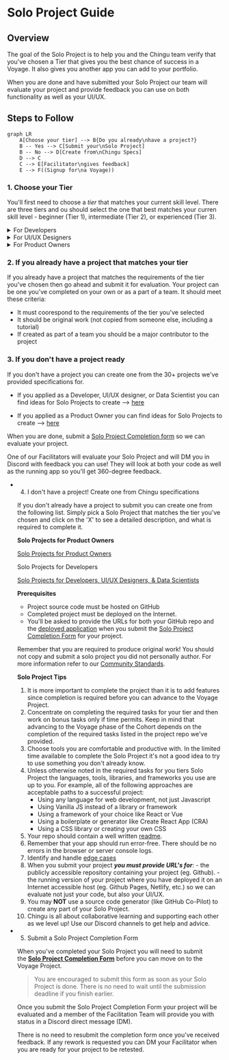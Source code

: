 # Solo Project Guide

## Overview

The goal of the Solo Project is to help you and the Chingu team verify that
you've chosen a Tier that gives you the best chance of success in a Voyage. It
also gives you another app you can add to your portfolio.

When you are done and have submitted your Solo Project our team will 
evaluate your project and provide feedback you can use on both functionality 
as well as your UI/UX.

## Steps to Follow

```mermaid
graph LR
    A[Choose your tier] --> B{Do you already\nhave a project?}
    B -- Yes --> C[Submit your\nSolo Project]
    B -- No --> D[Create from\nChingu Specs]
    D --> C
    C --> E[Facilitator\ngives feedback]
    E --> F((Signup for\na Voyage))
```
### 1. Choose your Tier

You'll first need to choose a *_tier_* that matches your 
current skill level. There are three tiers and ou should select the one that 
best matches your curren skill level - beginner (Tier 1), 
intermediate (Tier 2), or experienced (Tier 3). 

<details>
<summary>For Developers</summary>

| Tier | Requirements |
| :--- | :--- |
| Tier 1 - Frontend | Developers are just starting out in Web Development and have a basic understanding of: <br/><br/> - CSS <br/> - HTML <br/> - Javascript, PHP, Python, Ruby, etc.  <br/><br/>No frameworks or backend application servers are used in Tier 1 projects |
| Tier 2 - Frontend | Developers should have the following skills & expertise: <br/><br/> - Have a solid foundation using intermediate HTML, CSS, & JavaScript/PHP/Python/Ruby/etc.<br/> - Have started learning CSS preprocessors like SASS, LESS, Stylus, or TailwindCSS<br/> - Understand the importance and practice of Responsive Web Design Basics<br/> - Understand the fundamentals of how to use an API to retrieve data from a backend system<br/> - Have started using a FE framework like React, Vue, Angular, etc. |
| Tier 3 - Full Stack | Developers should have the following skills & expertise: <br/> - Intermediate or Advanced HTML/CSS/JavaScript/PHP/Python/Ruby/etc. and experience in a framework/library like React, Vue, Angular, etc.<br/> - Understand API's and interest in creating a REST or GraphQL API<br/> - Interest in or experience with databases using either a NoSQL DBMS like MongoDB or a SQL DBMS like PostgreSQL<br/> - Interest in or experience creating backend servers using packages such as Express |

</details>

<details>
<summary>For UI/UX Designers</summary>

| Tier   | Requirements |
| :--- | :--- |
| Tier 1 | Designers who are just starting out should understand the following:<br/><br/>  - Fundamentals of layout<br/> - Fundamentals of color theory<br/> - Principles of User Interface design<br/> - Limited experience using design tools such as Figma, Adobe XD, etc. to create app wireframes |
| Tier 2 | Designers should have the following skills & expertise:<br/><br/> -  Fundamentals of creating a style guide <br/> -  Principles of responsive applications<br/> -  Some experience using design tools such as Figma, Adobe XD, etc. to create app wireframes<br/> -  Capabilities & limitations of browsers<br/> -  Capabilities & limitations of CSS & HTML (coding experience not required) |
| Tier 3 | Designers should have the following skills & expertise:<br/><br/> - Fundamentals of User Experience design<br/> - Experience creating a style guide <br/> - Principles of accessible design<br/> - Experience using design tools such as Figma, Adobe XD, etc. to create app wireframes |

</details>

<details>
<summary>For Product Owners</summary>

| Tier   | Requirements |
| :--- | :--- |
| Tier 1 | **Coming Soon!** |
| Tier 2 | **Coming Soon!** |
| Tier 3 | **Coming Soon!** |

</details>

### 2. If you already have a project that matches your tier 

If you already have a project that matches the requirements of the tier you've
chosen then go ahead and submit it for evaluation. Your project can be one 
you've completed on your own or as a part of a team. It should meet these 
criteria:
    
- It must coorespond to the requirements of the tier you've selected
- It should be original work (not copied from someone else, including a tutorial)
- If created as part of a team you should be a major contributor to the project

### 3. If you don't have a project ready

If you don't have a project you can create one from the 30+ projects we've
provided specifications for.
    
- If you applied as a Developer, UI/UX designer, or Data Scientist you can find 
ideas for Solo Projects to create —> [here](https://www.notion.so/4efdd43df321489d9bf4e73cbc4e66cb?pvs=21)

- If you applied as a Product Owner you can find ideas for Solo Projects to create —> [here](https://www.notion.so/45b5f1e7967f4919aea77a7c09fa5172?pvs=21)
    
When you are done, submit a [Solo Project Completion form](https://docs.chingu.io/voyage/soloproj/submit) so we can evaluate your project.
    
One of our Facilitators will evaluate your Solo Project and will DM you in 
Discord with feedback you can use! They will look at both your code as well 
as the running app so you'll get 360-degree feedback.
    

    

- 4. I don't have a project! Create one from Chingu specifications
    
    If you don't already have a project to submit you can create one from the following list. Simply pick a Solo Project that matches the tier you've chosen and click on the 'X' to see a detailed description, and what is required to complete it.
    
    **Solo Projects for Product Owners**
    
    [Solo Projects for Product Owners](https://www.notion.so/45b5f1e7967f4919aea77a7c09fa5172?pvs=21)
    
    Solo Projects for Developers
    
    [Solo Projects for Developers, UI/UX Designers, & Data Scientists](https://www.notion.so/4efdd43df321489d9bf4e73cbc4e66cb?pvs=21)
    
    **Prerequisites**
    
    - Project source code must be hosted on GitHub
    - Completed project must be deployed on the Internet.
    - You'll be asked to provide the URLs for both your GitHub repo and the [deployed application](https://www.notion.so/Choosing-your-Techstack-b6afc20e86c84cdc99f6fb502218aa95?pvs=21) when you submit the [Solo Project Completion Form](https://forms.gle/4qiLptoNdfkfaDVv9) for your project.
    
    Remember that you are required to produce original work! You should not copy and submit a solo project you did not personally author. For more information refer to our [Community Standards](https://www.notion.so/Community-Standards-2ffc6ee107964b35bff5201554798fb0?pvs=21).
    
    **Solo Project Tips**
    
    1. It is more important to complete the project than it is to add features since completion is required before you can advance to the Voyage Project.
    2. Concentrate on completing the required tasks for your tier and then work on bonus tasks only if time permits. Keep in mind that advancing to the Voyage phase of the Cohort depends on the completion of the required tasks listed in the project repo we've provided.
    3. Choose tools you are comfortable and productive with. In the limited time available to complete the Solo Project it's not a good idea to try to use something you don't already know.
    4. Unless otherwise noted in the required tasks for you tiers Solo Project the languages, tools, libraries, and frameworks you use are up to you. For example, all of the following approaches are acceptable paths to a successful project:
        - Using any language for web development, not just Javascript
        - Using Vanilla JS instead of a library or framework
        - Using a framework of your choice like React or Vue
        - Using a boilerplate or generator like Create React App (CRA)
        - Using a CSS library or creating your own CSS
    5. Your repo should contain a well written [readme](https://medium.com/chingu/keys-to-a-well-written-readme-55c53d34fe6d).
    6. Remember that your app should run error-free. There should be no errors in the browser or server console logs.
    7. Identify and handle [edge cases](https://www.notion.so/Move-from-Jim-s-Notion-account-to-the-Chingu-account-3731fed465b641ebacdfa74d52fd6b2f?pvs=21)
    8. When you submit your project ***you must provide URL's for***: 
      - the publicly accessible repository containing your project (eg. Github).
      - the running version of your project where you have deployed it on an 
      Internet accessible host (eg. Github Pages, Netlify, etc.) so we can evaluate not
      just your code, but also your UI/UX.
    9. You may **NOT** use a source code generator (like GitHub Co-Pilot) to 
    create any part of your Solo Project.
    10. Chingu is all about collaborative learning and supporting each other as
     we level up! Use our Discord channels to get help and advice.
- 5. Submit a Solo Project Completion Form
    
    When you've completed your Solo Project you will need to submit the **[Solo Project Completion Form](https://forms.gle/4qiLptoNdfkfaDVv9)** before you can move on to the Voyage Project.
    
    > You are encouraged to submit this form as soon as your Solo Project is done. There is no need to wait until the submission deadline if you finish earlier.
    > 
    
    Once you submit the Solo Project Completion Form your project will be 
    evaluated and a member of the Facilitation Team will provide you with 
    status in a Discord direct message (DM).
    
    There is no need to resubmit the completion form once you've received 
    feedback. If any rework is requested you can DM your Facilitator when you 
    are ready for your project to be retested.
